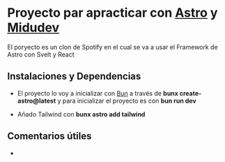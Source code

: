 # Proyecto par apracticar con [Astro](https://astro.build) y [Midudev](https://www.youtube.com/watch?v=WRc8lz-bp78&t=55s)

El poryecto es un clon de Spotify en el cual se va a usar el Framework de Astro con Svelt y React

## Instalaciones y Dependencias

* El proyecto lo voy a inicializar con [Bun](https://bun.sh) a través de **bunx create-astro@latest** y para inicializar el proyecto es con **bun run dev**

* Añado Tailwind con **bunx astro add tailwind**

## Comentarios útiles

* 
